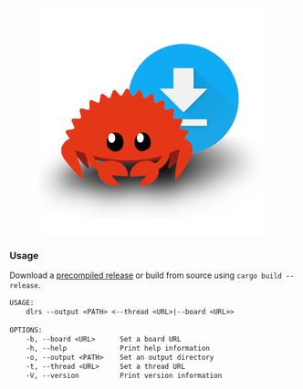 <p align="center">
    <span><img src="https://github.com/17ms/dlrs/blob/master/.github/docs/ferris.png" width="400"></span>
</p>

### Usage

Download a [precompiled release](https://github.com/17ms/dlrs/releases) or build from source using `cargo build --release`.

```
USAGE:
    dlrs --output <PATH> <--thread <URL>|--board <URL>>

OPTIONS:
    -b, --board <URL>      Set a board URL
    -h, --help             Print help information
    -o, --output <PATH>    Set an output directory
    -t, --thread <URL>     Set a thread URL
    -V, --version          Print version information
```

